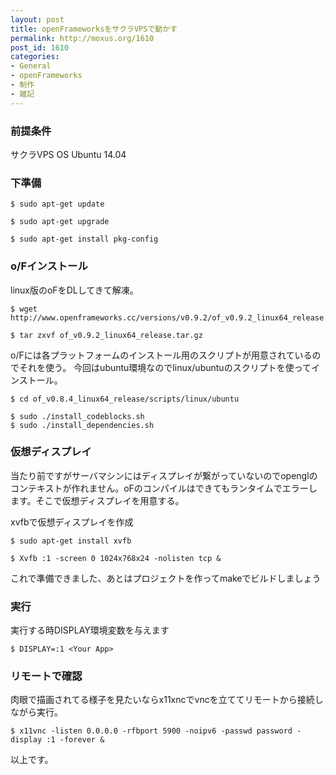 ```yaml
---
layout: post
title: openFrameworksをサクラVPSで動かす
permalink: http://moxus.org/1610
post_id: 1610
categories: 
- General
- openFrameworks
- 制作
- 雑記
---
```


### 前提条件



サクラVPS OS Ubuntu 14.04


### 下準備


```
$ sudo apt-get update

$ sudo apt-get upgrade

$ sudo apt-get install pkg-config
```

### o/Fインストール



linux版のoFをDLしてきて解凍。

```
$ wget http://www.openframeworks.cc/versions/v0.9.2/of_v0.9.2_linux64_release.tar.gz
```

```
$ tar zxvf of_v0.9.2_linux64_release.tar.gz
```

o/Fには各プラットフォームのインストール用のスクリプトが用意されているのでそれを使う。
今回はubuntu環境なのでlinux/ubuntuのスクリプトを使ってインストール。

```
$ cd of_v0.8.4_linux64_release/scripts/linux/ubuntu

$ sudo ./install_codeblocks.sh
$ sudo ./install_dependencies.sh
```

### 仮想ディスプレイ



当たり前ですがサーバマシンにはディスプレイが繋がっていないのでopenglのコンテキストが作れません。oFのコンパイルはできてもランタイムでエラーします。そこで仮想ディスプレイを用意する。


xvfbで仮想ディスプレイを作成

```
$ sudo apt-get install xvfb

$ Xvfb :1 -screen 0 1024x768x24 -nolisten tcp &
```

これで準備できました、あとはプロジェクトを作ってmakeでビルドしましょう


### 実行



実行する時DISPLAY環境変数を与えます

```
$ DISPLAY=:1 <Your App>
```

### リモートで確認



肉眼で描画されてる様子を見たいならx11xncでvncを立ててリモートから接続しながら実行。

```
$ x11vnc -listen 0.0.0.0 -rfbport 5900 -noipv6 -passwd password -display :1 -forever &
```

以上です。
